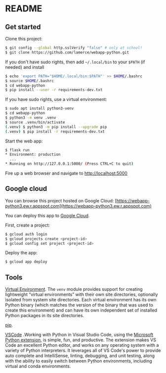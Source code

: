 # README

## Get started

Clone this project:

```sh
$ git config --global http.sslVerify "false" # only at school!
$ git clone https://github.com/lamerce/webapp-python.git
```

If you don't have sudo rights, then add `~/.local/bin` to your `$PATH` (if needed) and install 

```sh
$ echo 'export PATH="$HOME/.local/bin:$PATH"' >> $HOME/.bashrc
$ source $HOME/.bashrc
$ cd webapp-python
$ pip install --user -r requirements-dev.txt
```

If you have sudo rights, use a virtual environment:

```sh
$ sudo apt install python3-venv
$ cd webapp-python
$ python3 -m venv .venv
$ source .venv/bin/activate
(.venv) $ python3 -m pip install --upgrade pip
(.venv) $ pip install -r requirements-dev.txt
```

Start the web app:

```sh
$ flask run
* Environment: production
  ...
* Running on http://127.0.0.1:5000/ (Press CTRL+C to quit)
```

Fire up a web browser and navigate to [http://localhost:5000](http://localhost:5000)

## Google cloud

You can browse this project hosted on Google Cloud: [https://webapp-python3.ew.r.appspot.com](https://webapp-python3.ew.r.appspot.com)

You can deploy this app to [Google Cloud](https://console.cloud.google.com).

First, create a project:

```sh
$ gcloud auth login
$ gcloud projects create <project-id>
$ gcloud config set project <project-id>
```

Deploy the app:

```sh
$ gcloud app deploy
```

## Tools

[Virtual Environment](venv.md). The `venv` module provides support for creating lightweight “virtual environments” with their own site directories, optionally isolated from system site directories. Each virtual environment has its own Python binary (which matches the version of the binary that was used to create this environment) and can have its own independent set of installed Python packages in its site directories.

[pip](pip.md).

[VSCode](vscode.md) .Working with Python in Visual Studio Code, using the [Microsoft Python extension](https://marketplace.visualstudio.com/items?itemName=ms-python.python), is simple, fun, and productive. The extension makes VS Code an excellent Python editor, and works on any operating system with a variety of Python interpreters. It leverages all of VS Code's power to provide auto complete and IntelliSense, linting, debugging, and unit testing, along with the ability to easily switch between Python environments, including virtual and conda environments.

